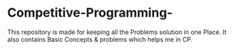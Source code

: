 # Competitive-Programming-
This repository is made for keeping all the Problems solution in one Place. It also contains Basic Concepts &amp; problems which helps me in CP.
